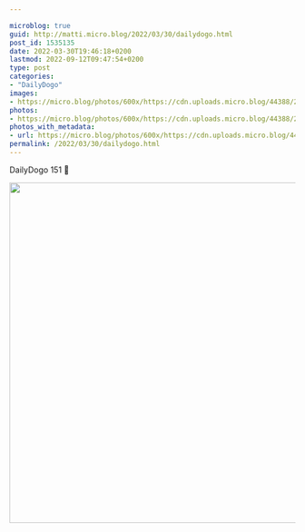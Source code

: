 ```yaml
---

microblog: true
guid: http://matti.micro.blog/2022/03/30/dailydogo.html
post_id: 1535135
date: 2022-03-30T19:46:18+0200
lastmod: 2022-09-12T09:47:54+0200
type: post
categories:
- "DailyDogo"
images:
- https://micro.blog/photos/600x/https://cdn.uploads.micro.blog/44388/2022/196c477b41.jpg
photos:
- https://micro.blog/photos/600x/https://cdn.uploads.micro.blog/44388/2022/196c477b41.jpg
photos_with_metadata:
- url: https://micro.blog/photos/600x/https://cdn.uploads.micro.blog/44388/2022/196c477b41.jpg
permalink: /2022/03/30/dailydogo.html
---
```

DailyDogo 151 🐶

<img src="/media/uploads/2022/196c477b41.jpg" width="600" height="600" alt="" />

